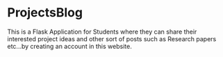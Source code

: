 # ProjectsBlog

This is a Flask Application for Students where they can share their interested project ideas and other sort of posts such as Research papers etc...by creating an account in this website.
